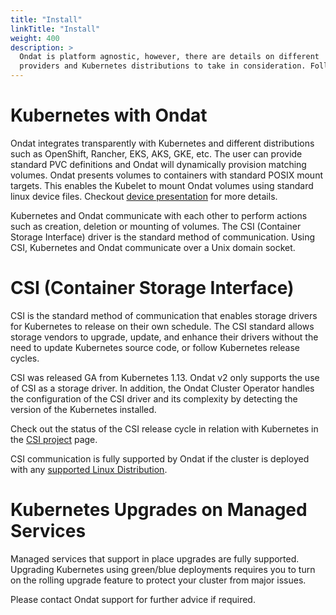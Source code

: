 ```yaml
---
title: "Install"
linkTitle: "Install"
weight: 400
description: >
  Ondat is platform agnostic, however, there are details on different
  providers and Kubernetes distributions to take in consideration. Follow the instructions to Install, Provision or Troubleshoot according to your providers.
---
```


# Kubernetes with Ondat

Ondat integrates transparently with Kubernetes and different distributions
such as OpenShift, Rancher, EKS, AKS, GKE, etc. The user can provide standard
PVC definitions and Ondat will dynamically provision matching volumes.
Ondat presents volumes to containers with standard POSIX mount targets.
This enables the Kubelet to mount Ondat volumes using standard linux device
files. Checkout [device presentation](/docs/concepts/volumes) for more details.

Kubernetes and Ondat communicate with each other to perform actions such as
creation, deletion or mounting of volumes. The CSI (Container Storage
Interface) driver is the standard method of communication. Using CSI,
Kubernetes and Ondat communicate over a Unix domain socket.

# CSI (Container Storage Interface)

CSI is the standard method of communication that enables storage drivers for
Kubernetes to release on their own schedule. The CSI standard allows storage
vendors to upgrade, update, and enhance their drivers without the need to
update Kubernetes source code, or follow Kubernetes release cycles.

CSI was released GA from Kubernetes 1.13. Ondat v2 only supports the use of
CSI as a storage driver. In addition, the Ondat Cluster Operator handles
the configuration of the CSI driver and its complexity by detecting the version
of the Kubernetes installed.

Check out the status of the CSI release cycle in relation with Kubernetes in
the [CSI project](https://kubernetes-csi.github.io/docs/) page.

CSI communication is fully supported by Ondat if the cluster is deployed
with any [supported Linux Distribution](/docs/prerequisites/systemconfiguration#distribution-specifics).

# Kubernetes Upgrades on Managed Services

Managed services that support in place upgrades are fully supported. Upgrading Kubernetes using green/blue deployments requires you to turn on the rolling upgrade feature to protect your cluster from major issues.

Please contact Ondat support for further advice if required.
